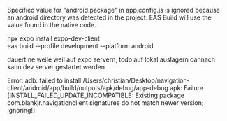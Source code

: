 Specified value for "android.package" in app.config.js is ignored because an android directory was detected in the project.
EAS Build will use the value found in the native code.



npx expo install expo-dev-client            
eas build --profile development --platform android

dauert ne weile weil auf expo servern, todo auf lokal auslagern
dannach kann dev server gestartet werden




Error: adb: failed to install /Users/christian/Desktop/navigation-client/android/app/build/outputs/apk/debug/app-debug.apk: Failure [INSTALL_FAILED_UPDATE_INCOMPATIBLE: Existing package com.blankjr.navigationclient signatures do not match newer version; ignoring!]